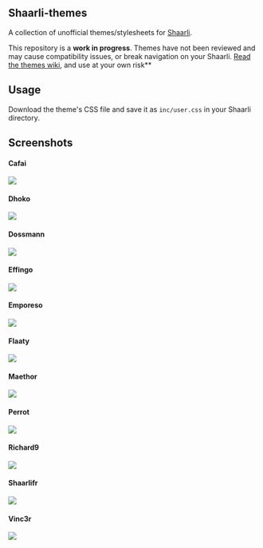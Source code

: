 ## Shaarli-themes
A collection of unofficial themes/stylesheets for [Shaarli](https://github.com/shaarli/Shaarli).  

This repository is a **work in progress**. Themes have not been reviewed and may cause compatibility issues, or break navigation on your Shaarli. [Read the themes wiki](https://github.com/shaarli/shaarli-themes/wiki), and use at your own risk**



## Usage

Download the theme's CSS file and save it as `inc/user.css` in your Shaarli directory.


## Screenshots

#### Cafai
![](cafai.png)

#### Dhoko
![](dhoko.png)

#### Dossmann
![](dossmann.png)

#### Effingo
![](effingo.png)


#### Emporeso
![](emporeso.png)

#### Flaaty
![](flaaty.png)

#### Maethor
![](maethor.png)


#### Perrot
![](perrot.png)


#### Richard9
![](richard9.png)

#### Shaarlifr
![](shaarlifr.png)

#### Vinc3r
![](vinc3r.png)